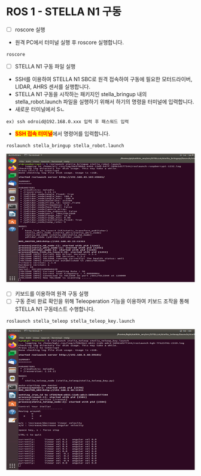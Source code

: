 # ROS 1 - STELLA N1 구동

* [ ] roscore 실행

<!---->

* 원격 PC에서 터미널 실행 후 roscore 실행합니다.

```
roscore
```

* [ ] STELLA N1 구동 파일 실행&#x20;

<!---->

* SSH를 이용하여 STELLA N1 SBC로 원격 접속하여 구동에 필요한 모터드라이버, LIDAR, AHRS 센서를 실행합니다.
* STELLA N1 구동을 시작하는 패키지인 stella\_bringup 내의 stella\_robot.launch 파일을 실행하기 위해서 하기의 명령을 터미널에 입력합니다.
* 새로운 터미널에서 Sㄴ &#x20;

```
ex) ssh odroid@192.168.0.xxx 입력 후 패스워드 입력
```

* <mark style="color:red;">**SSH 접속 터미널**</mark>에서 명령어를 입력합니다. &#x20;

```
roslaunch stella_bringup stella_robot.launch
```

![ ](../../.gitbook/assets/022.png)

* [ ] 키보드를 이용하여 원격 구동 실행
* [ ] 구동 준비 완료 확인을 위해 Teleoperation 기능을 이용하여 키보드 조작을 통해 STELLA N1 구동테스트 수행합니다.

```
roslaunch stella_teleop stella_teleop_key.launch
```

![ ](../../.gitbook/assets/023.png)

